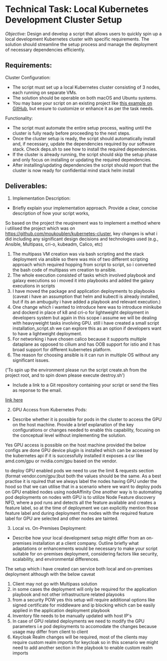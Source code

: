 # Technical Task: Local Kubernetes Development Cluster Setup

*Objective:*
Design and develop a script that allows users to quickly spin up a local development Kubernetes cluster with specific requirements.
The solution should streamline the setup process and manage the deployment of necessary dependencies efficiently.

## Requirements:

Cluster Configuration:

- The script must set up a local Kubernetes cluster consisting of 3 nodes, each running on separate VMs.
- The solution should be operable on both macOS and Ubuntu systems.
- You may base your script on an existing project like [this example on GitHub](https://github.com/moukoublen/kubernetes-cluster),
  but ensure to customize or enhance it as per the task needs.

Functionality:

- The script must automate the entire setup process, waiting until the cluster is fully ready before proceeding to the next steps.
- Once the cluster setup is ready, the script should automatically install and, if necessary, update the dependencies required by our software stack.
  Check deps.sh to see how to install the required dependencies.
- If the cluster is already running, the script should skip the setup phase and only focus on installing or updating the required dependencies.
- After installing/updating dependencies the script should report that the cluster is now ready for confidential mind stack helm install

## Deliverables:

1. Implementation Description:

- Briefly explain your implementation approach. Provide a clear, concise description of how your script works,

So based on the project the reuqirement was to implement a method where i utilised the project which was on https://github.com/moukoublen/kubernetes-cluster, key changes is what i did  including any significant design decisions and technologies used (e.g., Ansible, Multipass, cri-o, kubeadm, Calico, etc)

1) The multipass VM creation was via bash scripting and the stack deployment via ansible so there was mix of two different scripting approach which required hopping from script to script, so i converted the bash code of multipass vm creation to ansible.
2) The whole execution consisted of tasks which involved playbook and galaxy executions so i moved it into playbooks and added the galaxy executions in scripts
3) I have moved the package and application deployments to playbooks (caveat i have an assumption that helm and kubectl is already installed, but if its an ambuguity i have added a playbook and relevant execution.)
4) One change which i wanted to introduce here was to introduce minikube and dockerd in place of k8 and cri-o for lightweight deployment in developers system but again in this scope i assume we will be dealing with heavyweight tasks involving GPU. still i have created a small script installation_script.sh we can explore this as an option if developers want to have a lightweight deployment.
5) For networking i have chosen calico because it supports multiple dataplane as opposed to cilium and has OOB support for istio and it has broad support for different kubernetes platform.
6) The reason for choosing ansible is it can run in multiple OS without any significant issues.

('To spin up the environment please run the script create.sh from the project root, and to spin down please execute destroy.sh')
 
- Include a link to a Git repository containing your script or send the files as reponse to the email.

[link here ](https://github.com/Ghoshaya1/AIDevOps)

2. GPU Access from Kubernetes Pods:

- Describe whether it is possible for pods in the cluster to access the GPU on the host machine.
  Provide a brief explanation of the key configurations or changes needed to enable this capability,
  focusing on the conceptual level without implementing the solution.

Yes GPU access is possible on the host machine provided the below configs are done
GPU device plugin is installed which can be accessed by the kubernetes api if it is successfully installed it exposes a csr like amd.com/gpu or nvidia.com/gpu based on the vendor.

to deploy GPU enabled pods we need to use the limit & requests section (format vendor.com/gpu:)but both the values should be the same.
As a best practise it is rquired that we always label the nodes having GPU under the hood so that we can utilise that in a scenario where we want to deploy pods on GPU enabled nodes using nodeAffinity
One another way is to automating pod deployments on nodes with GPU is to utilize Node Feature discovery NFD, where a pod runs and detects all the feature available and creates a feature label, so at the time of deployment we can explicitly mention those feature label and during deployment the nodes with the required feature label for GPU are selected and other nodes are tainted.

3. Local vs. On-Premises Deployment:

- Describe how your local development setup might differ from an on-premises installation at a client company.
  Outline briefly what adaptations or enhancements would be necessary to make your script suitable for on-premises deployment,
  considering factors like security, scalability, and environmental differences.

The setup which i have created can service both local and on-premises deployment although with the below caveat

1) Client may not go with Multipass solution
2) in some cases the deployment will only be required for the application playbook and not other infrastructure related playooks
3) from a security POW yes this setup will require additional options like signed certificate for middleware and ip blocking which can be easily applied in the application deployment playbook
4) Inventory file needs to be manually updated with host IP's
5) In case of GPU related deployments we need to modify the GPU parameters i.e pod deployments to accomodate the changes because usage may differ from client to client
6) Keycloak Realm changes will be required, most of the clients may require custom realm imports for keycloak so in this scenario we might need to add another section in the playbook to enable custom realm imports

